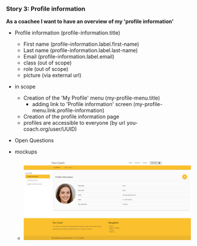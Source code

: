       
### Story 3: Profile information
 **As a coachee I want to have an overview of my 'profile information'**   
 
 - Profile information (profile-information.title)
     - First name (profile-information.label.first-name)
     - Last name (profile-information.label.last-name)
     - Email (profile-information.label.email)
     - class (out of scope)
     - role (out of scope)
     - picture (via external url)  
      
 - in scope
     - Creation of the 'My Profile' menu (my-profile-menu.title)
        - adding link to 'Profile information' screen (my-profile-menu.link.profile-information)
     - Creation of the profile information page 
     - profiles are accessible to everyone (by url you-coach.org/user/UUID)    
 
 - Open Questions
 
 - mockups
     - ![signin](../img/my-profile.png)
